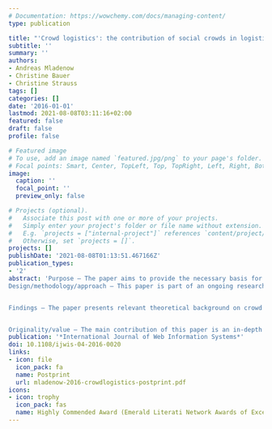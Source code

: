 ```yaml
---
# Documentation: https://wowchemy.com/docs/managing-content/
type: publication

title: "'Crowd logistics': the contribution of social crowds in logistics activities"
subtitle: ''
summary: ''
authors:
- Andreas Mladenow
- Christine Bauer
- Christine Strauss
tags: []
categories: []
date: '2016-01-01'
lastmod: 2021-08-08T03:11:16+02:00
featured: false
draft: false
profile: false

# Featured image
# To use, add an image named `featured.jpg/png` to your page's folder.
# Focal points: Smart, Center, TopLeft, Top, TopRight, Left, Right, BottomLeft, Bottom, BottomRight.
image:
  caption: ''
  focal_point: ''
  preview_only: false

# Projects (optional).
#   Associate this post with one or more of your projects.
#   Simply enter your project's folder or file name without extension.
#   E.g. `projects = ["internal-project"]` references `content/project/deep-learning/index.md`.
#   Otherwise, set `projects = []`.
projects: []
publishDate: '2021-08-08T01:13:51.467166Z'
publication_types:
- '2'
abstract: 'Purpose – The paper aims to provide the necessary basis for a novel interdisciplinary research field. Various types and implementations of crowdsourcing have emerged in the market; many of them are related to logistics. While we can identify plenty of crowd logistics applications using information technology capabilities and information sharing in practice, theories behind this phenomenon have received only limited attention. This paper accounts for filling this research gap by analyzing the crowd’s contributions in logistics of goods and information.
Design/methodology/approach – This paper is part of an ongoing research endeavor in the field of location-based crowdsourcing. It represents conceptual work that builds on a literature review enriched with an in-depth analysis of real-world examples in the field of crowd logistics. Using a scoring method, we provide an example how a company may evaluate the alternatives of crowd logistics. The main approach is an analysis of variants of how the social crowd may be integrated in logistics processes. The work is conceptual in its core. Thereby, we use real-world examples of crowdsourcing applications to underpin the evaluated variants of crowd logistics.


Findings – The paper presents relevant theoretical background on crowd logistics. The authors differentiate between variants of crowd logistics with their flow of materials, goods and information. Thereby they zoom in the type, significance and process flow of the crowd’s contributions. They discuss potential advantages and challenges of logistics with the performing crowd and deeply discuss opportunities and challenges from a business and from an individual’s perspective. Finally, they highlight a route map for future research directions in this novel interdisciplinary research field. Research limitations/implications – As this work is conceptual in its core, generalizations may be drawn only with great care. Still, we are in a position to propose a route map for further research in this area in this paper. Also the integration of an analysis of a scale of real-world applications allows us to highlight our research’s practical relevance and implications.


Originality/value – The main contribution of this paper is an in-depth analysis and consolidation of innovative crowd logistics applications to provide an overview on recent implementations. The authors propose a categorization scheme and contribute with a route map for further research in the field of crowd logistics.'
publication: '*International Journal of Web Information Systems*'
doi: 10.1108/ijwis-04-2016-0020
links: 
- icon: file
  icon_pack: fa
  name: Postprint
  url: mladenow-2016-crowdlogistics-postprint.pdf
icons:
- icon: trophy
  icon_pack: fas
  name: Highly Commended Award (Emerald Literati Network Awards of Excellence 2017)
---
```

